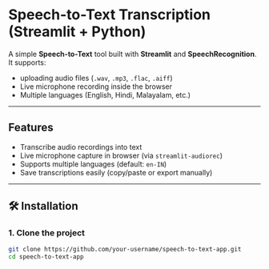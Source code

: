 #  Speech-to-Text Transcription (Streamlit + Python)

A simple **Speech-to-Text** tool built with **Streamlit** and **SpeechRecognition**.  
It supports:
- uploading audio files (`.wav`, `.mp3`, `.flac`, `.aiff`)  
- Live microphone recording inside the browser  
-  Multiple languages (English, Hindi, Malayalam, etc.)  

---

##  Features
- Transcribe audio recordings into text  
- Live microphone capture in browser (via `streamlit-audiorec`)  
- Supports multiple languages (default: `en-IN`)  
- Save transcriptions easily (copy/paste or export manually)  

---

## 🛠 Installation

### 1. Clone the project
```bash
git clone https://github.com/your-username/speech-to-text-app.git
cd speech-to-text-app

